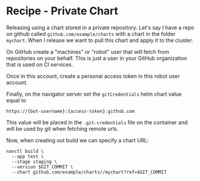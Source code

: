 # Recipe - Private Chart

Releasing using a chart stored in a private repository. Let's say I have a repo
on github called `github.com/example/charts` with a chart in the folder
`mychart`. When I release we want to pull this chart and apply it to the
cluster.

On GitHub create a "machines" or "robot" user that will fetch from repositories
on your behalf. This is just a user in your GitHub organization that is used on
CI services.

Once in this account, create a personal access token in this robot user account.

Finally, on the navigator server set the `gitCredentials` helm chart value equal
to

    https://{bot-username}:{access-token}.github.com

This value will be placed in the `.git-credentials` file on the container and
will be used by git when fetching remote urls.

Now, when creating out build we can specify a chart URL:

    navctl build \
      --app test \
      --stage staging \
      --version $GIT_COMMIT \
      --chart github.com/example/charts//mychart?ref=$GIT_COMMIT
